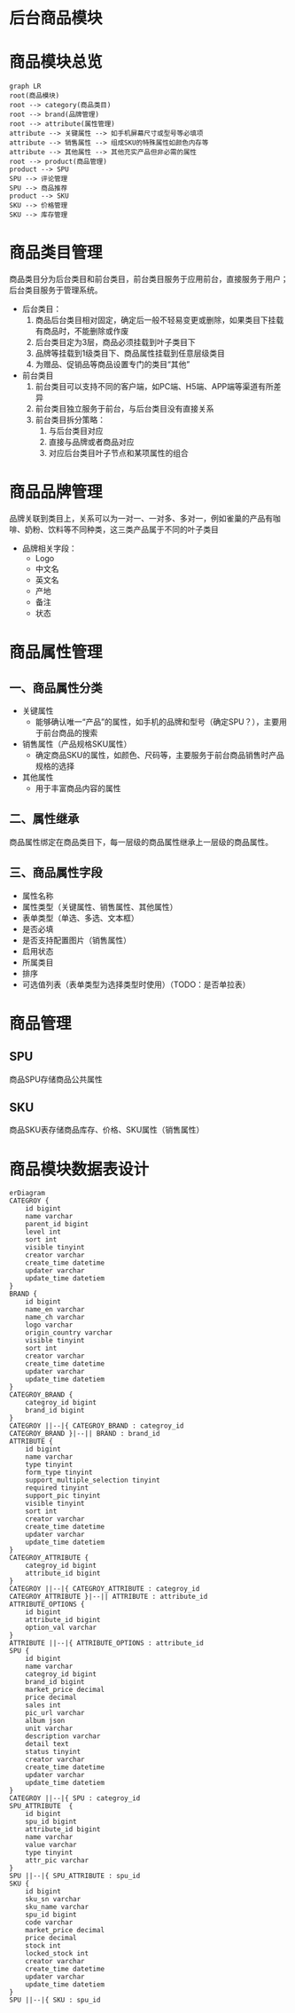 # 后台商品模块

# 商品模块总览

```mermaid
graph LR
root(商品模块)
root --> category(商品类目)
root --> brand(品牌管理)
root --> attribute(属性管理)
attribute --> 关键属性 --> 如手机屏幕尺寸或型号等必填项
attribute --> 销售属性 --> 组成SKU的特殊属性如颜色内存等
attribute --> 其他属性 --> 其他充实产品但非必需的属性
root --> product(商品管理)
product --> SPU
SPU --> 评论管理
SPU --> 商品推荐
product --> SKU
SKU --> 价格管理
SKU --> 库存管理

```

# 商品类目管理

商品类目分为后台类目和前台类目，前台类目服务于应用前台，直接服务于用户；后台类目服务于管理系统。

- 后台类目：
    1. 商品后台类目相对固定，确定后一般不轻易变更或删除，如果类目下挂载有商品时，不能删除或作废
    2. 后台类目定为3层，商品必须挂载到叶子类目下
    3. 品牌等挂载到1级类目下、商品属性挂载到任意层级类目
    4. 为赠品、促销品等商品设置专门的类目“其他”
- 前台类目
    1. 前台类目可以支持不同的客户端，如PC端、H5端、APP端等渠道有所差异
    2. 前台类目独立服务于前台，与后台类目没有直接关系
    3. 前台类目拆分策略：
        1. 与后台类目对应
        2. 直接与品牌或者商品对应
        3. 对应后台类目叶子节点和某项属性的组合

# 商品品牌管理

品牌关联到类目上，关系可以为一对一、一对多、多对一，例如雀巢的产品有咖啡、奶粉、饮料等不同种类，这三类产品属于不同的叶子类目

- 品牌相关字段：
    - Logo
    - 中文名
    - 英文名
    - 产地
    - 备注
    - 状态

# 商品属性管理

## 一、商品属性分类

- 关键属性
    - 能够确认唯一“产品”的属性，如手机的品牌和型号（确定SPU？），主要用于前台商品的搜索
- 销售属性（产品规格SKU属性）
    - 确定商品SKU的属性，如颜色、尺码等，主要服务于前台商品销售时产品规格的选择
- 其他属性
    - 用于丰富商品内容的属性

## 二、属性继承

商品属性绑定在商品类目下，每一层级的商品属性继承上一层级的商品属性。

## 三、商品属性字段

- 属性名称
- 属性类型（关键属性、销售属性、其他属性）
- 表单类型（单选、多选、文本框）
- 是否必填
- 是否支持配置图片（销售属性）
- 启用状态
- 所属类目
- 排序
- 可选值列表（表单类型为选择类型时使用）（TODO：是否单拉表）

# 商品管理

## SPU

商品SPU存储商品公共属性

## SKU

商品SKU表存储商品库存、价格、SKU属性（销售属性）

# 商品模块数据表设计

```mermaid
erDiagram
CATEGROY {
	id bigint
	name varchar
	parent_id bigint
	level int
	sort int
	visible tinyint
	creator varchar
	create_time datetime
	updater varchar
	update_time datetiem
}
BRAND {
	id bigint
	name_en varchar
	name_ch varchar
	logo varchar
	origin_country varchar
	visible tinyint
	sort int
	creator varchar
	create_time datetime
	updater varchar
	update_time datetiem	
}
CATEGROY_BRAND {
	categroy_id bigint
	brand_id bigint
}
CATEGROY ||--|{ CATEGROY_BRAND : categroy_id
CATEGROY_BRAND }|--|| BRAND : brand_id
ATTRIBUTE {
	id bigint
	name varchar
	type tinyint
	form_type tinyint
	support_multiple_selection tinyint
	required tinyint
	support_pic tinyint
	visible tinyint
	sort int
	creator varchar
	create_time datetime
	updater varchar
	update_time datetiem	
}
CATEGROY_ATTRIBUTE {
	categroy_id bigint
	attribute_id bigint
}
CATEGROY ||--|{ CATEGROY_ATTRIBUTE : categroy_id
CATEGROY_ATTRIBUTE }|--|| ATTRIBUTE : attribute_id
ATTRIBUTE_OPTIONS {
	id bigint
	attribute_id bigint
	option_val varchar
}
ATTRIBUTE ||--|{ ATTRIBUTE_OPTIONS : attribute_id
SPU {
	id bigint
	name varchar
	categroy_id bigint
	brand_id bigint
	market_price decimal
	price decimal
	sales int
	pic_url varchar
	album json
	unit varchar
	description varchar
	detail text
	status tinyint
	creator varchar
	create_time datetime
	updater varchar
	update_time datetiem	
}
CATEGROY ||--|{ SPU : categroy_id
SPU_ATTRIBUTE  {
	id bigint
	spu_id bigint
	attribute_id bigint
	name varchar
	value varchar
	type tinyint
	attr_pic varchar
}
SPU ||--|{ SPU_ATTRIBUTE : spu_id
SKU {
	id bigint
	sku_sn varchar
	sku_name varchar
	spu_id bigint
	code varchar
	market_price decimal
	price decimal
	stock int
	locked_stock int
	creator varchar
	create_time datetime
	updater varchar
	update_time datetiem
}
SPU ||--|{ SKU : spu_id
```